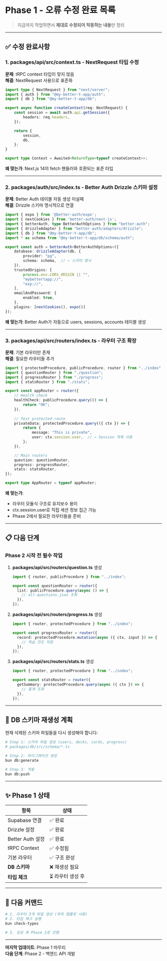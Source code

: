 # Phase 1 - 오류 수정 완료 목록

> 지금까지 작업하면서 **제대로 수정되어 작동하는 내용**만 정리

---

## ✅ 수정 완료사항

### 1. packages/api/src/context.ts - NextRequest 타입 수정

**문제**: tRPC context 타입이 맞지 않음  
**해결**: NextRequest 사용으로 표준화

```typescript
import type { NextRequest } from "next/server";
import { auth } from "@my-better-t-app/auth";
import { db } from "@my-better-t-app/db";

export async function createContext(req: NextRequest) {
	const session = await auth.api.getSession({
		headers: req.headers,
	});

	return {
		session,
		db,
	};
}

export type Context = Awaited<ReturnType<typeof createContext>>;
```

**왜 맞는가**: Next.js 14의 fetch 핸들러와 호환되는 표준 타입

---

### 2. packages/auth/src/index.ts - Better Auth Drizzle 스키마 설정

**문제**: Better Auth 테이블 자동 생성 미실패  
**해결**: Drizzle 스키마 명시적으로 연결

```typescript
import { expo } from '@better-auth/expo';
import { nextCookies } from 'better-auth/next-js';
import { betterAuth, type BetterAuthOptions } from "better-auth";
import { drizzleAdapter } from "better-auth/adapters/drizzle";
import { db } from "@my-better-t-app/db";
import * as schema from "@my-better-t-app/db/schema/auth";

export const auth = betterAuth<BetterAuthOptions>({
	database: drizzleAdapter(db, {
		provider: "pg",
		schema: schema,  // ← 스키마 명시
	}),
	trustedOrigins: [
		process.env.CORS_ORIGIN || "", 
		"mybettertapp://", 
		"exp://",
	],
	emailAndPassword: {
		enabled: true,
	},
	plugins: [nextCookies(), expo()]
});
```

**왜 맞는가**: Better Auth가 자동으로 users, sessions, accounts 테이블 생성

---

### 3. packages/api/src/routers/index.ts - 라우터 구조 확장

**문제**: 기본 라우터만 존재  
**해결**: 필요한 라우터들 추가

```typescript
import { protectedProcedure, publicProcedure, router } from "../index";
import { questionRouter } from "./question";
import { progressRouter } from "./progress";
import { statsRouter } from "./stats";

export const appRouter = router({
	// Health check
	healthCheck: publicProcedure.query(() => {
		return "OK";
	}),
	
	// Test protected route
	privateData: protectedProcedure.query(({ ctx }) => {
		return {
			message: "This is private",
			user: ctx.session.user,  // ← Session 객체 사용
		};
	}),

	// Main routers
	question: questionRouter,
	progress: progressRouter,
	stats: statsRouter,
});

export type AppRouter = typeof appRouter;
```

**왜 맞는가**: 
- 라우터 모듈식 구조로 유지보수 용이
- ctx.session.user로 직접 세션 정보 접근 가능
- Phase 2에서 필요한 라우터들을 준비

---

## 📋 다음 단계

### Phase 2 시작 전 필수 작업

1. **packages/api/src/routers/question.ts** 생성
   ```typescript
   import { router, publicProcedure } from "../index";
   
   export const questionRouter = router({
     list: publicProcedure.query(async () => {
       // all-questions.json 조회
     }),
   });
   ```

2. **packages/api/src/routers/progress.ts** 생성
   ```typescript
   import { router, protectedProcedure } from "../index";
   
   export const progressRouter = router({
     record: protectedProcedure.mutation(async ({ ctx, input }) => {
       // 학습 진도 저장
     }),
   });
   ```

3. **packages/api/src/routers/stats.ts** 생성
   ```typescript
   import { router, protectedProcedure } from "../index";
   
   export const statsRouter = router({
     getSummary: protectedProcedure.query(async ({ ctx }) => {
       // 통계 조회
     }),
   });
   ```

---

## 🔧 DB 스키마 재생성 계획

현재 삭제된 스키마 파일들을 다시 생성해야 합니다:

```bash
# Step 1: 스키마 파일 생성 (users, decks, cards, progress)
# packages/db/src/schema/*.ts

# Step 2: 마이그레이션 생성
bun db:generate

# Step 3: 적용
bun db:push
```

---

## ✨ Phase 1 상태

| 항목 | 상태 |
|------|------|
| Supabase 연결 | ✅ 완료 |
| Drizzle 설정 | ✅ 완료 |
| Better Auth 설정 | ✅ 완료 |
| tRPC Context | ✅ 수정됨 |
| 기본 라우터 | ✅ 구조 완성 |
| **DB 스키마** | ❌ 재생성 필요 |
| **타입 체크** | ⏳ 라우터 생성 후 |

---

## 🚀 다음 커맨드

```bash
# 1. 라우터 3개 파일 생성 (위의 템플릿 사용)
# 2. 타입 체크 실행
bun check-types

# 3. 성공 후 Phase 2로 진행
```

---

**마지막 업데이트**: Phase 1 마무리  
**다음 단계**: Phase 2 - 백엔드 API 개발
